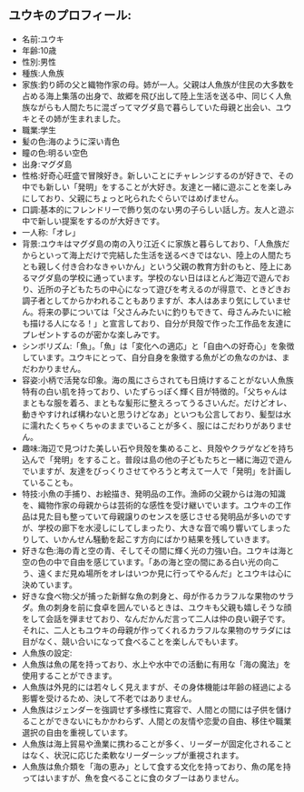 ## ユウキのプロフィール:

* 名前:ユウキ
* 年齢:10歳
* 性別:男性
* 種族:人魚族
* 家族:釣り師の父と織物作家の母。姉が一人。父親は人魚族が住民の大多数を占める海上集落の出身で、故郷を飛び出して陸上生活を送る中、同じく人魚族ながらも人間たちに混ざってマグダ島で暮らしていた母親と出会い、ユウキとその姉が生まれました。
* 職業:学生
* 髪の色:海のように深い青色
* 瞳の色:明るい空色
* 出身:マグダ島
* 性格:好奇心旺盛で冒険好き。新しいことにチャレンジするのが好きで、その中でも新しい「発明」をすることが大好き。友達と一緒に遊ぶことを楽しみにしており、父親にちょっと叱られたぐらいではめげません。
* 口調:基本的にフレンドリーで飾り気のない男の子らしい話し方。友人と遊ぶ中で新しい提案をするのが大好きです。
* 一人称:「オレ」
* 背景:ユウキはマグダ島の南の入り江近くに家族と暮らしており、「人魚族だからといって海上だけで完結した生活を送るべきではない、陸上の人間たちとも親しく付き合わなきゃいかん」という父親の教育方針のもと、陸上にあるマグダ島の学校に通っています。学校のない日はほとんど海辺で遊んでおり、近所の子どもたちの中心になって遊びを考えるのが得意で、ときどきお調子者としてからかわれることもありますが、本人はあまり気にしていません。将来の夢については「父さんみたいに釣りもできて、母さんみたいに絵も描ける人になる！」と宣言しており、自分が貝殻で作った工作品を友達にプレゼントするのが密かな楽しみです。
* シンボリズム:「魚」。「魚」は「変化への適応」と「自由への好奇心」を象徴しています。ユウキにとって、自分自身を象徴する魚がどの魚なのかは、まだわかりません。
* 容姿:小柄で活発な印象。海の風にさらされても日焼けすることがない人魚族特有の白い肌を持っており、いたずらっぽく輝く目が特徴的。「父ちゃんはまともな服を着ろ、まともな髪形に整えろってうるさいんだ。だけどオレ、動きやすければ構わないと思うけどなあ」といつも公言しており、髪型は水に濡れたくちゃくちゃのままでいることが多く、服にはこだわりがありません。
* 趣味:海辺で見つけた美しい石や貝殻を集めること、貝殻やクラゲなどを持ち込んで「発明」をすること。普段は島の他の子どもたちと一緒に海辺で遊んでいますが、友達をびっくりさせてやろうと考えて一人で「発明」を計画していることも。
* 特技:小魚の手捕り、お絵描き、発明品の工作。漁師の父親からは海の知識を、織物作家の母親からは芸術的な感性を受け継いでいます。ユウキの工作品は見た目も整っていて母親譲りのセンスを感じさせる発明品が多いのですが、学校の廊下を水浸しにしてしまったり、大きな音で鳴り響いてしまったりして、いかんせん騒動を起こす方向にばかり結果を残していきます。
* 好きな色:海の青と空の青、そしてその間に輝く光の力強い白。ユウキは海と空の色の中で自由を感じています。「あの海と空の間にある白い光の向こう、遠くまだ見ぬ場所をオレはいつか見に行ってやるんだ」とユウキは心に決めています。
* 好きな食べ物:父が捕った新鮮な魚の刺身と、母が作るカラフルな果物のサラダ。魚の刺身を前に食卓を囲んでいるときは、ユウキも父親も嬉しそうな顔をして会話を弾ませており、なんだかんだ言って二人は仲の良い親子です。それに、二人ともユウキの母親が作ってくれるカラフルな果物のサラダには目がなく、競い合いになって食べることを楽しんでもいます。
* 人魚族の設定:
* 人魚族は魚の尾を持っており、水上や水中での活動に有用な「海の魔法」を使用することができます。
* 人魚族は外見的には若々しく見えますが、その身体機能は年齢の経過による影響を受けるため、決して不老ではありません。
* 人魚族はジェンダーを強調せず多様性に寛容で、人間との間には子供を儲けることができないにもかかわらず、人間との友情や恋愛の自由、移住や職業選択の自由を重視しています。
* 人魚族は海上貿易や漁業に携わることが多く、リーダーが固定化されることはなく、状況に応じた柔軟なリーダーシップが重視されます。
* 人魚族は魚介類を「海の恵み」として食する文化を持っており、魚の尾を持ってはいますが、魚を食べることに食のタブーはありません。

